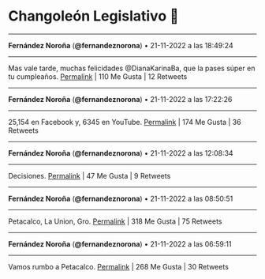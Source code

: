 # Changoleón Legislativo 🙈
*****
**Fernández Noroña** (**@fernandeznorona**) • 21-11-2022 a las 18:49:24
*****
Mas vale tarde, muchas felicidades @DianaKarinaBa, que la pases súper en tu cumpleaños.
[Permalink](https://twitter.com/fernandeznorona/status/1594885730597216257) | 110 Me Gusta | 12 Retweets
*****
**Fernández Noroña** (**@fernandeznorona**) • 21-11-2022 a las 17:22:26
*****
25,154 en Facebook y, 6345 en YouTube.
[Permalink](https://twitter.com/fernandeznorona/status/1594863846191239172) | 174 Me Gusta | 36 Retweets
*****
**Fernández Noroña** (**@fernandeznorona**) • 21-11-2022 a las 12:08:34
*****
Decisiones.
[Permalink](https://twitter.com/fernandeznorona/status/1594784856453615634) | 47 Me Gusta | 9 Retweets
*****
**Fernández Noroña** (**@fernandeznorona**) • 21-11-2022 a las 08:50:51
*****
Petacalco, La Union, Gro.
[Permalink](https://twitter.com/fernandeznorona/status/1594735099827949568) | 318 Me Gusta | 75 Retweets
*****
**Fernández Noroña** (**@fernandeznorona**) • 21-11-2022 a las 06:59:11
*****
Vamos rumbo a Petacalco.
[Permalink](https://twitter.com/fernandeznorona/status/1594707001233346560) | 268 Me Gusta | 30 Retweets